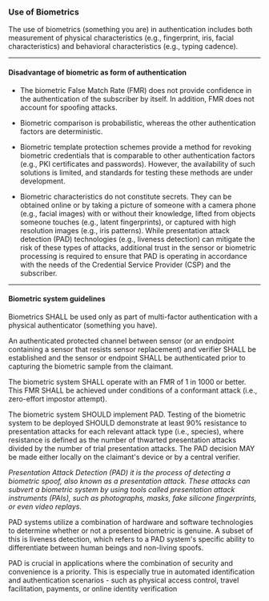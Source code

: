 ### Use of Biometrics

<span>The use of biometrics (something you are) in authentication includes both measurement of physical characteristics (e.g., fingerprint, iris, facial characteristics) and behavioral characteristics (e.g., typing cadence).</span>

---

#### Disadvantage of biometric as form of authentication

- The biometric False Match Rate (FMR) does not provide confidence in the authentication of the subscriber by itself. In addition, FMR does not account for spoofing attacks.

- Biometric comparison is probabilistic, whereas the other authentication factors are deterministic.

- Biometric template protection schemes provide a method for revoking biometric credentials that is comparable to other authentication factors (e.g., PKI certificates and passwords). However, the availability of such solutions is limited, and standards for testing these methods are under development.

- Biometric characteristics do not constitute secrets. They can be obtained online or by taking a picture of someone with a camera phone (e.g., facial images) with or without their knowledge, lifted from objects someone touches (e.g., latent fingerprints), or captured with high resolution images (e.g., iris patterns). While presentation attack detection (PAD) technologies (e.g., liveness detection) can mitigate the risk of these types of attacks, additional trust in the sensor or biometric processing is required to ensure that PAD is operating in accordance with the needs of the Credential Service Provider (CSP) and the subscriber.

---

#### Biometric system guidelines

Biometrics SHALL be used only as part of multi-factor authentication with a physical authenticator (something you have).

An authenticated protected channel between sensor (or an endpoint containing a sensor that resists sensor replacement) and verifier SHALL be established and the sensor or endpoint SHALL be authenticated prior to capturing the biometric sample from the claimant.

The biometric system SHALL operate with an FMR of 1 in 1000 or better. This FMR SHALL be achieved under conditions of a conformant attack (i.e., zero-effort impostor attempt).

The biometric system SHOULD implement PAD. Testing of the biometric system to be deployed SHOULD demonstrate at least 90% resistance to presentation attacks for each relevant attack type (i.e., species), where resistance is defined as the number of thwarted presentation attacks divided by the number of trial presentation attacks. The PAD decision MAY be made either locally on the claimant's device or by a central verifier.

<dfn>Presentation Attack Detection (PAD) it is the process of detecting a biometric spoof, also known as a presentation attack. These attacks can subvert a biometric system by using tools called presentation attack instruments (PAIs), such as photographs, masks, fake silicone fingerprints, or even video replays.</dfn>

PAD systems utilize a combination of hardware and software technologies to determine whether or not a presented biometric is genuine. A subset of this is liveness detection, which refers to a PAD system's specific ability to differentiate between human beings and non-living spoofs.

PAD is crucial in applications where the combination of security and convenience is a priority. This is especially true in automated identification and authentication scenarios - such as physical access control, travel facilitation, payments, or online identity verification